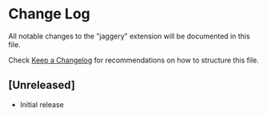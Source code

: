 # Change Log
All notable changes to the "jaggery" extension will be documented in this file.

Check [Keep a Changelog](http://keepachangelog.com/) for recommendations on how to structure this file.

## [Unreleased]
- Initial release